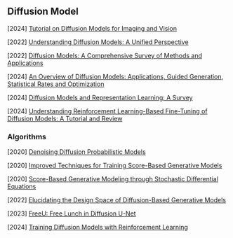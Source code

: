 ## Diffusion Model

[2024] [Tutorial on Diffusion Models for Imaging and Vision](https://arxiv.org/abs/2403.18103)

[2022] [Understanding Diffusion Models: A Unified Perspective](https://arxiv.org/abs/2208.11970)

[2022] [Diffusion Models: A Comprehensive Survey of Methods and Applications](https://arxiv.org/abs/2209.00796)

[2024] [An Overview of Diffusion Models: Applications, Guided Generation, Statistical Rates and Optimization](https://arxiv.org/abs/2404.07771)

[2024] [Diffusion Models and Representation Learning: A Survey](https://arxiv.org/abs/2407.00783)

[2024] [Understanding Reinforcement Learning-Based Fine-Tuning of Diffusion Models: A Tutorial and Review](https://arxiv.org/abs/2407.13734)



### Algorithms

[2020] [Denoising Diffusion Probabilistic Models](https://arxiv.org/abs/2006.11239)

[2020] [Improved Techniques for Training Score-Based Generative Models](https://arxiv.org/abs/2006.09011)

[2020] [Score-Based Generative Modeling through Stochastic Differential Equations](https://arxiv.org/abs/2011.13456)

[2022] [Elucidating the Design Space of Diffusion-Based Generative Models](https://arxiv.org/abs/2206.00364)

[2023] [FreeU: Free Lunch in Diffusion U-Net](https://arxiv.org/abs/2309.11497)

[2024] [Training Diffusion Models with Reinforcement Learning](https://arxiv.org/abs/2305.13301)